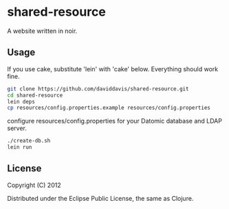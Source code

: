 # shared-resource

A website written in noir. 

## Usage

If you use cake, substitute 'lein' with 'cake' below. Everything should work fine.

```bash
git clone https://github.com/daviddavis/shared-resource.git
cd shared-resource
lein deps
cp resources/config.properties.example resources/config.properties
```
configure resources/config.properties for your Datomic database and LDAP server.
```bash
./create-db.sh
lein run
```

## License

Copyright (C) 2012

Distributed under the Eclipse Public License, the same as Clojure.

